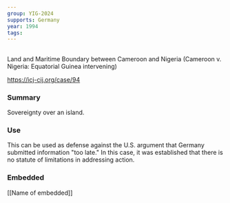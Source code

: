 ```yaml
---
group: YIG-2024
supports: Germany
year: 1994
tags:
---
```

##   
Land and Maritime Boundary between Cameroon and Nigeria (Cameroon v. Nigeria: Equatorial Guinea intervening)

https://icj-cij.org/case/94

### Summary

Sovereignty over an island. 

### Use

This can be used as defense against the U.S. argument that Germany submitted information "too late." In this case, it was established that there is no statute of limitations in addressing action. 

### Embedded

[[Name of embedded]]

